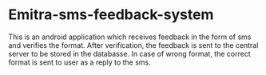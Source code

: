 # Emitra-sms-feedback-system
This is an android application which receives feedback in the form of sms and verifies the format. After verification, the feedback is sent to the central server to be stored in the databasse. In case of wrong format, the correct format is sent to user as a reply to the sms.
